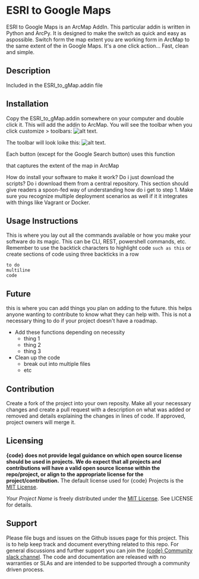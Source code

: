 # ESRI to Google Maps

ESRI to Google Maps is an ArcMap AddIn.  This particular addin is written in Python and ArcPy.  It is designed to make the switch as quick and easy as aspossible. Switch form the map extent you are working form in ArcMap to the same extent of the in Google Maps. It's a one click action... Fast, clean and simple. 

## Description
Included in the ESRI_to_gMap.addin file

## Installation
Copy the ESRI_to_gMap.addin somewhere on your computer and double click it.  This will add the addin to ArcMap.  You will see the toolbar when you click customize > toolbars: ![alt text](http://itsallearth.com/images/ESRItoGM.png "ESRI toolbar diagram").

The toolbar will look loike this: ![alt text](http://itsallearth.com/images/toolbar.JPG "ESRI toolbar").

Each button (except for the Google Search button) uses this function 



that captures the extent of the map in ArcMap

How do install your software to make it work? Do i just download the scripts? Do i download them from a central repository. This section should give readers a spoon-fed way of understanding how do i get to step 1. Make sure you recognize multiple deployment scenarios as well if it it integrates with things like Vagrant or Docker.

## Usage Instructions
This is where you lay out all the commands available or how you make your software do its magic. This can be CLI, REST, powershell commands, etc. Remember to use the backtick characters to highlight code `such as this` or create sections of code using three backticks in a row
```
to do 
multiline
code
```

## Future
this is where you can add things you plan on adding to the future. this helps anyone wanting to contribute to know what they can help with. This is not a necessary thing to do if your project doesn't have a roadmap.
- Add these functions depending on necessity
  - thing 1
  - thing 2
  - thing 3
- Clean up the code
  - break out into multiple files
  - etc

## Contribution
Create a fork of the project into your own reposity. Make all your necessary changes and create a pull request with a description on what was added or removed and details explaining the changes in lines of code. If approved, project owners will merge it.

Licensing
---------
**{code} does not provide legal guidance on which open source license should be used in projects. We do expect that all projects and contributions will have a valid open source license within the repo/project, or align to the appropriate license for the project/contribution.** The default license used for {code} Projects is the [MIT License](http://codedellemc.com/sampledocs/LICENSE "LICENSE").

*Your Project Name* is freely distributed under the [MIT License](http://emccode.github.io/sampledocs/LICENSE "LICENSE"). See LICENSE for details.


Support
-------
Please file bugs and issues on the Github issues page for this project. This is to help keep track and document everything related to this repo. For general discussions and further support you can join the [{code} Community slack channel](http://community.codedellemc.com/). The code and documentation are released with no warranties or SLAs and are intended to be supported through a community driven process.
